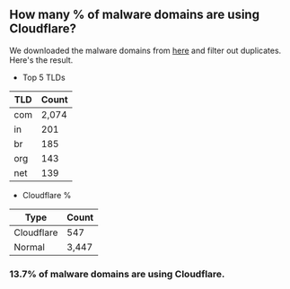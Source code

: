## How many % of malware domains are using Cloudflare?


We downloaded the malware domains from [here](https://urlhaus.abuse.ch) and filter out duplicates.
Here's the result.


[//]: # (start replacement)


- Top 5 TLDs

| TLD | Count |
| --- | --- |
| com | 2,074 |
| in | 201 |
| br | 185 |
| org | 143 |
| net | 139 |


- Cloudflare %

| Type | Count |
| --- | --- |
| Cloudflare | 547 |
| Normal | 3,447 |


### 13.7% of malware domains are using Cloudflare.